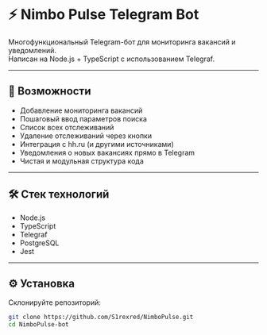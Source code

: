 # ⚡️ Nimbo Pulse Telegram Bot

Многофункциональный Telegram-бот для мониторинга вакансий и уведомлений.  
Написан на Node.js + TypeScript с использованием Telegraf.  

---

## 🚀 Возможности

- Добавление мониторинга вакансий
- Пошаговый ввод параметров поиска
- Список всех отслеживаний
- Удаление отслеживаний через кнопки
- Интеграция с hh.ru (и другими источниками)
- Уведомления о новых вакансиях прямо в Telegram
- Чистая и модульная структура кода

---

## 🛠️ Стек технологий

- Node.js
- TypeScript
- Telegraf
- PostgreSQL
- Jest

---

## ⚙️ Установка

Склонируйте репозиторий:

```bash
git clone https://github.com/S1rexred/NimboPulse.git
cd NimboPulse-bot

